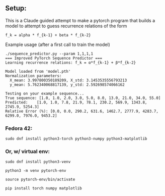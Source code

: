 ## Setup:

This is a Claude guided attempt to make a pytorch program that builds a model to attempt to guess recurrence relations of the form

```
f_k = alpha * f_{k-1} + beta * f_{k-2}
```

Example usage (after a first call to train the model)

```
./sequence_predictor.py --param 1,1,1,1
=== Improved PyTorch Sequence Predictor ===
Learning recurrence relations: f_k = α*f_{k-1} + β*f_{k-2}

Model loaded from 'model.pth'
Normalization parameters:
  X_mean: 3.997800350189209, X_std: 3.1453535556793213
  y_mean: 5.762340068817139, y_std: 2.592698574066162

Testing on your example sequence...
True sequence: [1.0, 1.0, 2.0, 3.0, 5.0, 8.0, 13.0, 21.0, 34.0, 55.0]
Predicted:    [1.0, 1.0, 7.8, 21.9, 78.1, 230.2, 569.9, 1343.8, 2745.9, 5254.3]
Relative Error (%): [0.0, 0.0, 290.2, 631.6, 1462.7, 2777.9, 4283.7, 6299.0, 7976.0, 9453.2]
```

### Fedora 42:

```
sudo dnf install python3-torch python3-numpy python3-matplotlib
```

### Or, w/ virtual env:

```
sudo dnf install python3-venv

python3 -m venv pytorch-env

source pytorch-env/bin/activate

pip install torch numpy matplotlib
```
